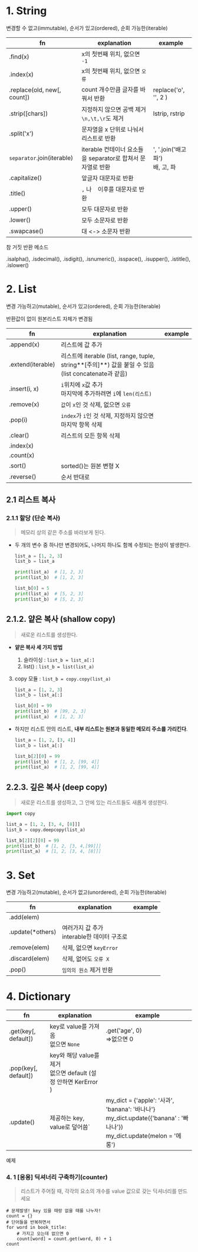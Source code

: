 # 1. String

변경할 수 없고(immutable), 순서가 있고(ordered), 순회 가능한(iterable)

| fn                          | explanation                                                 | example                             |
| --------------------------- | ----------------------------------------------------------- | ----------------------------------- |
| .find(x)                    | x의 첫번째 위치, 없으면 `-1`                                |                                     |
| .index(x)                   | x의 첫번째 위치, 없으면 `오류`                              |                                     |
| .replace(old, new[, count]) | count 개수만큼 글자를 바꿔서 반환                           | replace('o', '', 2 )                |
| .strip([chars])             | 지정하지 않으면 공백 제거 `\n,\t,\r`도 제거                 | lstrip, rstrip                      |
| .split('x')                 | 문자열을 x 단위로 나눠서 리스트로 반환                      |                                     |
| `separator`.join(iterable)  | iterable 컨테이너 요소들을 separator로 합쳐서 문자열로 반환 | ', '.join('배고파')<br />배, 고, 파 |
| .capitalize()               | 앞글자 대문자로 반환                                        |                                     |
| .title()                    | `,` 나 ` ` 이후를 대문자로 반환                             |                                     |
| .upper()                    | 모두 대문자로 반환                                          |                                     |
| .lower()                    | 모두 소문자로 반환                                          |                                     |
| .swapcase()                 | 대 <-> 소문자 반환                                          |                                     |

참 거짓 반환 메소드

.isalpha(), .isdecimal(), .isdigit(), .isnumeric(), .isspace(), .isupper(), .istitle(), .islower()







# 2. List

변경 가능하고(mutable), 순서가 있고(ordered), 순회 가능한(iterable)

반환값이 없이 원본리스트 자체가 변경됨

| fn                | explanation                                                  | example |
| ----------------- | ------------------------------------------------------------ | ------- |
| .append(x)        | 리스트에 값 추가                                             |         |
| .extend(iterable) | 리스트에 iterable (list, range, tuple, string**[주의]**) 값을 붙일 수 있음 <br />(list concatenate과 같음) |         |
| .insert(i, x)     | `i`위치에 `x`값 추가<br />마지막에 추가하려면 `i`에 `len(리스트)` |         |
| .remove(x)        | `값`이 `x`인 것 삭제, 없으면 `오류`                          |         |
| .pop(i)           | `index`가 `i`인 것 삭제, 지정하지 않으면 마지막 항목 삭제    |         |
| .clear()          | 리스트의 모든 항목 삭제                                      |         |
| .index(x)         |                                                              |         |
| .count(x)         |                                                              |         |
| .sort()           | sorted()는 원본 변형 X                                       |         |
| .reverse()        | 순서 반대로                                                  |         |





## 2.1 리스트 복사

### 2.1.1 할당 (단순 복사)

> 메모리 상의 같은 주소를 바라보게 된다.

* 두 개의 변수 중 하나만 변경되어도, 나머지 하나도 함께 수정되는 현상이 발생한다.

    ```python
    list_a = [1, 2, 3]
    list_b = list_a

    print(list_a)  # [1, 2, 3]
    print(list_b)  # [1, 2, 3]

    list_b[0] = 5
    print(list_a)  # [5, 2, 3]
    print(list_b)  # [5, 2, 3]
    ```

## 2.1.2. 얕은 복사 (shallow copy)

>  새로운 리스트를 생성한다.

* **얕은 복사 세 가지 방법**
  
  1. 슬라이싱 : `list_b = list_a[:]`
  2. list() : `list_b = list(list_a)`
3. copy 모듈 : `list_b = copy.copy(list_a)`
  
    ```python
    list_a = [1, 2, 3]
    list_b = list_a[:]
    
    list_b[0] = 99
    print(list_b)  # [99, 2, 3]
    print(list_a)  # [1, 2, 3]
    ```

* 하지만 리스트 안의 리스트, **내부 리스트는 원본과 동일한 메모리 주소를 가리킨다**.

  ```python
  list_a = [1, 2, [3, 4]]
  list_b = list_a[:]
  
  list_b[2][0] = 99
  print(list_b)  # [1, 2, [99, 4]]
  print(list_a)  # [1, 2, [99, 4]]
  ```

## 2.2.3. 깊은 복사 (deep copy)

> 새로운 리스트를 생성하고, 그 안에 있는 리스트들도 새롭게 생성한다.

```python
import copy

list_a = [1, 2, [3, 4, [8]]]
list_b = copy.deepcopy(list_a)

list_b[2][2][0] = 99
print(list_b)  # [1, 2, [3, 4,[99]]]
print(list_a)  # [1, 2, [3, 4, [8]]]
```





# 3. Set

변경 가능하고(mutable), 순서가 없고(unordered), 순회 가능한(iterable)

| fn               | explanation                                     | example |
| ---------------- | ----------------------------------------------- | ------- |
| .add(elem)       |                                                 |         |
| .update(*others) | 여러가지 값 추가<br />interable한 데이터 구조로 |         |
| .remove(elem)    | 삭제, 없으면 `keyError`                         |         |
| .discard(elem)   | 삭제, 없어도 `오류 X`                           |         |
| .pop()           | `임의의 원소` 제거 반환                         |         |



# 4. Dictionary

| fn                   | explanation                                                  | example                                                      |
| -------------------- | ------------------------------------------------------------ | ------------------------------------------------------------ |
| .get(key[, default]) | key로 value를 가져옴<br />없으면 `None`                      | .get('age', 0)<br />=>없으면 0                               |
| .pop(key[, default]) | key와 해당 value를 제거 <br />없으면 default (설정 안하면 KerError ) |                                                              |
| .update()            | 제공하는 key, value로 덮어씀`                                | my_dict = {'apple': '사과', 'banana': '바나나'}<br />my_dict.update({'banana' : '빠나나'})<br />my_dict.update(melon = '메롱') |

예제 

### 4. 1 [응용] 딕셔너리 구축하기(counter) 

> 리스트가 주어질 때, 각각의 요소의 개수를 value 값으로 갖는 딕셔너리를 만드세요

```
# 문제발생! key 있을 때랑 없을 때를 나누자!
count = {}
# 단어들을 반복하면서
for word in book_title:
    # 가지고 오는데 없으면 0
    count[word] = count.get(word, 0) + 1
count 
```

